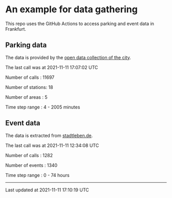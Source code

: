 # An example for data gathering

This repo uses the GitHub Actions to access parking and event data in Frankfurt.

## Parking data
The data is provided by the [open data collection of the city](https://www.offenedaten.frankfurt.de/).

The last call was at 2021-11-11 17:07:02 UTC

Number of calls   : 11697

Number of stations:    18

Number of areas   :     5

Time step range   :     4 -  2005 minutes


## Event data
The data is extracted from [stadtleben.de](https://stadtleben.de/frankfurt/).

The last call was at 2021-11-11 12:34:08 UTC

Number of calls   : 1282

Number of events  : 1340

Time step range   :    0 -   74 hours


----

Last updated at 2021-11-11 17:10:19 UTC
